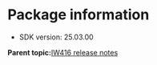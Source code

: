 # Package information

-   SDK version: 25.03.00

**Parent topic:**[IW416 release notes](../topics/iw416-release-notes.md)

